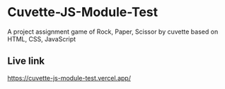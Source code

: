 # Cuvette-JS-Module-Test
A project assignment game of Rock, Paper, Scissor by cuvette based on HTML, CSS, JavaScript

## Live link
https://cuvette-js-module-test.vercel.app/
